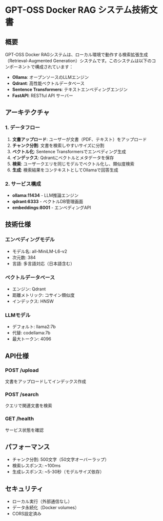 # GPT-OSS Docker RAG システム技術文書

## 概要

GPT-OSS Docker RAGシステムは、ローカル環境で動作する検索拡張生成（Retrieval-Augmented Generation）システムです。このシステムは以下のコンポーネントで構成されています：

- **Ollama**: オープンソースのLLMエンジン
- **Qdrant**: 高性能ベクトルデータベース
- **Sentence Transformers**: テキストエンベディングエンジン
- **FastAPI**: RESTful API サーバー

## アーキテクチャ

### 1. データフロー

1. **文書アップロード**: ユーザーが文書（PDF、テキスト）をアップロード
2. **チャンク分割**: 文書を検索しやすいサイズに分割
3. **ベクトル化**: Sentence Transformersでエンベディング生成
4. **インデックス**: Qdrantにベクトルとメタデータを保存
5. **検索**: ユーザークエリを同じモデルでベクトル化し、類似度検索
6. **生成**: 検索結果をコンテキストとしてOllamaで回答生成

### 2. サービス構成

- **ollama:11434** - LLM推論エンジン
- **qdrant:6333** - ベクトルDB管理画面
- **embeddings:8001** - エンベディングAPI

## 技術仕様

### エンベディングモデル
- モデル名: all-MiniLM-L6-v2
- 次元数: 384
- 言語: 多言語対応（日本語含む）

### ベクトルデータベース
- エンジン: Qdrant
- 距離メトリック: コサイン類似度
- インデックス: HNSW

### LLMモデル
- デフォルト: llama2:7b
- 代替: codellama:7b
- 最大トークン: 4096

## API仕様

### POST /upload
文書をアップロードしてインデックス作成

### POST /search
クエリで関連文書を検索

### GET /health
サービス状態を確認

## パフォーマンス

- チャンク分割: 500文字（50文字オーバーラップ）
- 検索レスポンス: ~100ms
- 生成レスポンス: ~5-30秒（モデルサイズ依存）

## セキュリティ

- ローカル実行（外部通信なし）
- データ永続化（Docker volumes）
- CORS設定済み